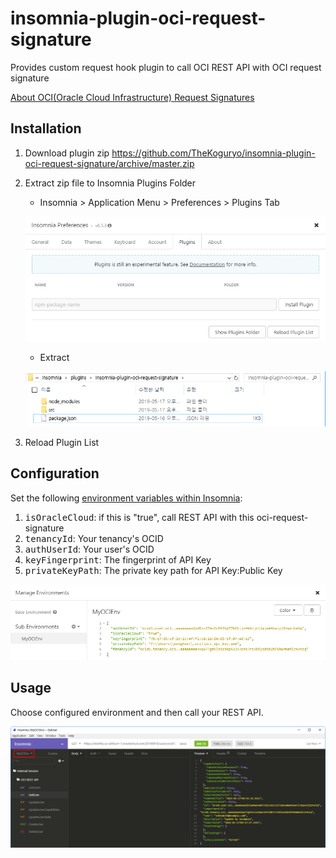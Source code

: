 # insomnia-plugin-oci-request-signature

Provides custom request hook plugin to call OCI REST API with OCI request signature

[About OCI(Oracle Cloud Infrastructure) Request Signatures](https://docs.cloud.oracle.com/iaas/Content/API/Concepts/signingrequests.htm)

## Installation
1. Download plugin zip
https://github.com/TheKoguryo/insomnia-plugin-oci-request-signature/archive/master.zip

2. Extract zip file to Insomnia Plugins Folder

    - Insomnia > Application Menu > Preferences > Plugins Tab
    
    ![preferences](insomnia-preferences.png)

    - Extract
    
    ![install](install_plugin.png)

3. Reload Plugin List

## Configuration

Set the following [environment variables within Insomnia](https://support.insomnia.rest/article/18-environment-variables):

1. <kbd>isOracleCloud</kbd>: if this is "true", call REST API with this oci-request-signature
2. <kbd>tenancyId</kbd>: Your tenancy's OCID
3. <kbd>authUserId</kbd>: Your user's OCID
4. <kbd>keyFingerprint</kbd>: The fingerprint of API Key
5. <kbd>privateKeyPath</kbd>: The private key path for API Key:Public Key

![install](insomnia_env.png)

## Usage

Choose configured environment and then call your REST API.

![Success Call](insomnia_call_oci_rest.png)
